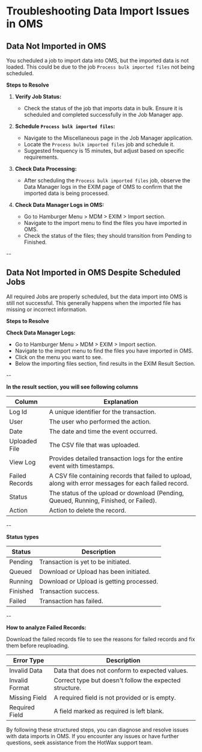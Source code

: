 # Troubleshooting Data Import Issues in OMS

## Data Not Imported in OMS

You scheduled a job to import data into OMS, but the imported data is not loaded. This could be due to the job `Process bulk imported files` not being scheduled.

**Steps to Resolve**

1. **Verify Job Status:**
   - Check the status of the job that imports data in bulk. Ensure it is scheduled and completed successfully in the Job Manager app.

2. **Schedule `Process bulk imported files`:**
   - Navigate to the Miscellaneous page in the Job Manager application.
   - Locate the `Process bulk imported files` job and schedule it.
   - Suggested frequency is 15 minutes, but adjust based on specific requirements.

3. **Check Data Processing:**
   - After scheduling the `Process bulk imported files` job, observe the Data Manager logs in the EXIM page of OMS to confirm that the imported data is being processed.

4. **Check Data Manager Logs in OMS:**
   - Go to Hamburger Menu > MDM > EXIM > Import section.
   - Navigate to the import menu to find the files you have imported in OMS.
   - Check the status of the files; they should transition from Pending to Finished.

-- 

## Data Not Imported in OMS Despite Scheduled Jobs

All required Jobs are properly scheduled, but the data import into OMS is still not successful. This generally happens when the imported file has missing or incorrect information.

**Steps to Resolve**

**Check Data Manager Logs:**
   - Go to Hamburger Menu > MDM > EXIM > Import section.
   - Navigate to the import menu to find the files you have imported in OMS.
   - Click on the menu you want to see.
   - Below the importing files section, find results in the EXIM Result Section.

-- 

**In the result section, you will see following columns**

| Column          | Explanation                                           |
|------------------|-------------------------------------------------------|
| Log Id           | A unique identifier for the transaction.              |
| User             | The user who performed the action.                    |
| Date             | The date and time the event occurred.                  |
| Uploaded File    | The CSV file that was uploaded.                       |
| View Log         | Provides detailed transaction logs for the entire event with timestamps. |
| Failed Records   | A CSV file containing records that failed to upload, along with error messages for each failed record. |
| Status           | The status of the upload or download (Pending, Queued, Running, Finished, or Failed). |
| Action           | Action to delete the record.                           |


--

**Status types**

| Status   | Description                               |
|----------|-------------------------------------------|
| Pending  | Transaction is yet to be initiated.       |
| Queued   | Download or Upload has been initiated.    |
| Running  | Download or Upload is getting processed.  |
| Finished | Transaction success.                      |
| Failed   | Transaction has failed.                   |


--

**How to analyze Failed Records:**

Download the failed records file to see the reasons for failed records and fix them before reuploading.

| Error Type        | Description                                            |
|-------------------|--------------------------------------------------------|
| Invalid Data      | Data that does not conform to expected values.          |
| Invalid Format    | Correct type but doesn't follow the expected structure. |
| Missing Field     | A required field is not provided or is empty.           |
| Required Field    | A field marked as required is left blank.               |


By following these structured steps, you can diagnose and resolve issues with data imports in OMS. If you encounter any issues or have further questions, seek assistance from the HotWax support team.
